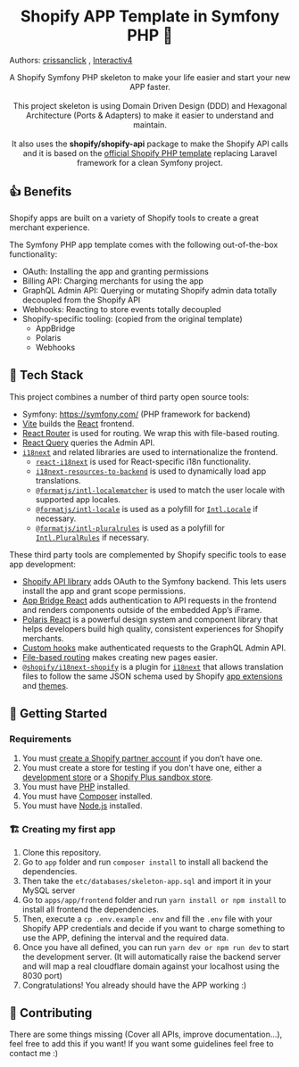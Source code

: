 <h1 align="center">Shopify APP Template in Symfony PHP 🐘</h1>

Authors: [crissanclick](https://github.com/crissanclick) , [Interactiv4](https://interactiv4.com)

<p align="center">
  A Shopify Symfony PHP skeleton to make your life easier and start your new APP faster.
  <br />
  <br />
  This project skeleton is using Domain Driven Design (DDD) and Hexagonal Architecture (Ports & Adapters) to make it easier to understand and maintain.
  <br />
  <br />
  It also uses the <b>shopify/shopify-api</b> package to make the Shopify API calls and it is based on the <a href="https://github.com/Shopify/shopify-app-template-php">official Shopify PHP template</a> replacing Laravel framework for a clean Symfony project.
</p>

## 👍 Benefits

Shopify apps are built on a variety of Shopify tools to create a great merchant experience.

The Symfony PHP app template comes with the following out-of-the-box functionality:

- OAuth: Installing the app and granting permissions
- Billing API: Charging merchants for using the app
- GraphQL Admin API: Querying or mutating Shopify admin data totally decoupled from the Shopify API
- Webhooks: Reacting to store events totally decoupled
- Shopify-specific tooling: (copied from the original template)
    -   AppBridge
    -   Polaris
    -   Webhooks

## 🐳 Tech Stack

This project combines a number of third party open source tools:
- Symfony: https://symfony.com/ (PHP framework for backend)
- [Vite](https://vitejs.dev/) builds the [React](https://reactjs.org/) frontend.
- [React Router](https://reactrouter.com/) is used for routing. We wrap this with file-based routing.
- [React Query](https://react-query.tanstack.com/) queries the Admin API.
- [`i18next`](https://www.i18next.com/) and related libraries are used to internationalize the frontend.
    -   [`react-i18next`](https://react.i18next.com/) is used for React-specific i18n functionality.
    -   [`i18next-resources-to-backend`](https://github.com/i18next/i18next-resources-to-backend) is used to dynamically load app translations.
    -   [`@formatjs/intl-localematcher`](https://formatjs.io/docs/polyfills/intl-localematcher/) is used to match the user locale with supported app locales.
    -   [`@formatjs/intl-locale`](https://formatjs.io/docs/polyfills/intl-locale) is used as a polyfill for [`Intl.Locale`](https://developer.mozilla.org/en-US/docs/Web/JavaScript/Reference/Global_Objects/Intl/Locale) if necessary.
    -   [`@formatjs/intl-pluralrules`](https://formatjs.io/docs/polyfills/intl-pluralrules) is used as a polyfill for [`Intl.PluralRules`](https://developer.mozilla.org/en-US/docs/Web/JavaScript/Reference/Global_Objects/Intl/PluralRules) if necessary.

These third party tools are complemented by Shopify specific tools to ease app development:
-   [Shopify API library](https://github.com/Shopify/shopify-api-php) adds OAuth to the Symfony backend. This lets users install the app and grant scope permissions.
-   [App Bridge React](https://shopify.dev/docs/tools/app-bridge/react-components) adds authentication to API requests in the frontend and renders components outside of the embedded App’s iFrame.
-   [Polaris React](https://polaris.shopify.com/) is a powerful design system and component library that helps developers build high quality, consistent experiences for Shopify merchants.
-   [Custom hooks](https://github.com/Shopify/shopify-frontend-template-react/tree/main/hooks) make authenticated requests to the GraphQL Admin API.
-   [File-based routing](https://github.com/Shopify/shopify-frontend-template-react/blob/main/Routes.jsx) makes creating new pages easier.
-   [`@shopify/i18next-shopify`](https://github.com/Shopify/i18next-shopify) is a plugin for [`i18next`](https://www.i18next.com/) that allows translation files to follow the same JSON schema used by Shopify [app extensions](https://shopify.dev/docs/apps/checkout/best-practices/localizing-ui-extensions#how-it-works) and [themes](https://shopify.dev/docs/themes/architecture/locales/storefront-locale-files#usage).

## 🚀 Getting Started

### Requirements
1. You must [create a Shopify partner account](https://partners.shopify.com/signup) if you don’t have one.
1. You must create a store for testing if you don't have one, either a [development store](https://help.shopify.com/en/partners/dashboard/development-stores#create-a-development-store) or a [Shopify Plus sandbox store](https://help.shopify.com/en/partners/dashboard/managing-stores/plus-sandbox-store).
1. You must have [PHP](https://www.php.net/) installed.
1. You must have [Composer](https://getcomposer.org/) installed.
1. You must have [Node.js](https://nodejs.org/) installed.

### 🏗️ Creating my first app

1. Clone this repository.
2. Go to `app` folder and run `composer install` to install all backend the dependencies.
3. Then take the `etc/databases/skeleton-app.sql` and import it in your MySQL server
4. Go to `apps/app/frontend` folder and run `yarn install or npm install` to install all frontend the dependencies.
5. Then, execute a `cp .env.example .env` and fill the `.env` file with your Shopify APP credentials and decide if you want to charge something to use the APP, defining the interval and the required data.
6. Once you have all defined, you can run `yarn dev or npm run dev` to start the development server. (It will automatically raise the backend server and will map a real cloudflare domain against your localhost using the 8030 port)
7. Congratulations! You already should have the APP working :)

## 🤔 Contributing

There are some things missing (Cover all APIs, improve documentation...), feel free to add this if you want! If you want
some guidelines feel free to contact me :)
